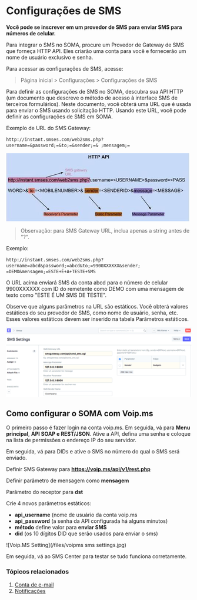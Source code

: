 # Configurações de SMS


**Você pode se inscrever em um provedor de SMS para enviar SMS para números de celular.**


Para integrar o SMS no SOMA, procure um Provedor de Gateway de SMS que forneça HTTP
API. Eles criarão uma conta para você e fornecerão um nome de usuário exclusivo
e senha.


Para acessar as configurações de SMS, acesse:



> 
> Página inicial > Configurações > Configurações de SMS
> 
> 
> 


Para definir as configurações de SMS no SOMA, descubra sua API HTTP (um documento
que descreve o método de acesso à interface SMS de terceiros
formulários). Neste documento, você obterá uma URL que é usada para enviar o
SMS usando solicitação HTTP. Usando este URL, você pode definir as configurações de SMS em
SOMA.


Exemplo de URL do SMS Gateway:



```
http://instant.smses.com/web2sms.php?username=&password;=&to;=&sender;=& ;mensagem;=

```

![SMS Setting 2](/files/sms-settings2.jpg)



> 
> Observação: para SMS Gateway URL, inclua apenas a string antes de "?".
> 
> 
> 


Exemplo:



```
http://instant.smses.com/web2sms.php?username=abcd&password;=abcd&to;=9900XXXXXX&sender;
=DEMO&mensagem;=ESTE+É+A+TESTE+SMS

```

O URL acima enviará SMS da conta abcd para o número de celular 9900XXXXXX com
ID do remetente como DEMO com uma mensagem de texto como "ESTE É UM SMS DE TESTE".


Observe que alguns parâmetros na URL são estáticos. Você obterá valores estáticos
do seu provedor de SMS, como nome de usuário, senha, etc. Esses valores estáticos devem
ser inserido na tabela Parâmetros estáticos.


![SMS Setting](/files/sms-settings1.png)


## Como configurar o SOMA com Voip.ms


O primeiro passo é fazer login na conta voip.ms. Em seguida, vá para **Menu principal**, **API SOAP e REST/JSON**.
Ative a API, defina uma senha e coloque na lista de permissões o endereço IP do seu servidor.


Em seguida, vá para DIDs e ative o SMS no número do qual o SMS será enviado.


Definir SMS Gateway para **https://voip.ms/api/v1/rest.php**


Definir parâmetro de mensagem como **mensagem**


Parâmetro do receptor para **dst**


Crie 4 novos parâmetros estáticos:


* **api\_username** (nome de usuário da conta voip.ms
* **api\_password** (a senha da API configurada há alguns minutos)
* **método** define valor para **enviar SMS**
* **did** (os 10 dígitos DID que serão usados ​​para enviar o sms)


![Voip.MS Setting](/files/voipms sms settings.jpg)


Em seguida, vá ao SMS Center para testar se tudo funciona corretamente.


### Tópicos relacionados


1. [Conta de e-mail](/docs/pt/setting-up/email/email-account)
2. [Notificações](/docs/pt/setting-up/notifications)
